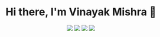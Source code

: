 
<h1 align="center">Hi there, I'm Vinayak Mishra 👋</h1>

<p align="center">
  <a href="https://www.linkedin.com/in/vinayak-mishra-93003b1b3"><img src="https://img.shields.io/badge/-LinkedIn-blue?style=flat-square&logo=linkedin"></a>
  <a href="mailto:mvinayak316@outlook.com"><img src="https://img.shields.io/badge/-Email-red?style=flat-square&logo=gmail&logoColor=white"></a>
    <a href="https://x.com/vmaugust24"><img src="https://img.shields.io/badge/-X-blue?style=flat-square&logo=x&logoColor=white"></a>
     <a href="https://www.instagram.com/vinayak_mishra4/"><img src="https://img.shields.io/badge/-Instagram-blue?style=flat- 
     square&logo=instagram"></a>
</p>
